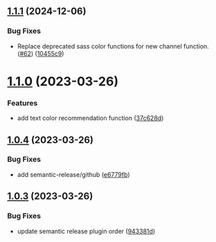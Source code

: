## [1.1.1](https://github.com/gfellerph/sass-apca/compare/v1.1.0...v1.1.1) (2024-12-06)


### Bug Fixes

* Replace deprecated sass color functions for new channel function. ([#62](https://github.com/gfellerph/sass-apca/issues/62)) ([10455c9](https://github.com/gfellerph/sass-apca/commit/10455c96e2f4675dc15166b2b605e5a2644b764b))

# [1.1.0](https://github.com/gfellerph/sass-apca/compare/v1.0.4...v1.1.0) (2023-03-26)


### Features

* add text color recommendation function ([37c628d](https://github.com/gfellerph/sass-apca/commit/37c628de1eb9e68a9e9721c1fc9bb2c273acae36))

## [1.0.4](https://github.com/gfellerph/sass-apca/compare/v1.0.3...v1.0.4) (2023-03-26)


### Bug Fixes

* add semantic-release/github ([e6779fb](https://github.com/gfellerph/sass-apca/commit/e6779fb9d6d1f1e3b7089832a239755fc6d4e878))

## [1.0.3](https://github.com/gfellerph/sass-apca/compare/v1.0.2...v1.0.3) (2023-03-26)


### Bug Fixes

* update semantic release plugin order ([943381d](https://github.com/gfellerph/sass-apca/commit/943381de02247f52e4219a3bf3a1d4e1b6f80f60))
